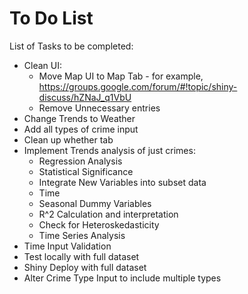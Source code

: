 To Do List
========================================================
List of Tasks to be completed:
- Clean UI:
  - Move Map UI to Map Tab - for example, https://groups.google.com/forum/#!topic/shiny-discuss/hZNaJ_q1VbU
  - Remove Unnecessary entries
- Change Trends to Weather
- Add all types of crime input
- Clean up whether tab
- Implement Trends analysis of just crimes:
  - Regression Analysis
  - Statistical Significance
  - Integrate New Variables into subset data
  - Time
  - Seasonal Dummy Variables
  - R^2 Calculation and interpretation
  - Check for Heteroskedasticity
  - Time Series Analysis
- Time Input Validation
- Test locally with full dataset
- Shiny Deploy with full dataset
- Alter Crime Type Input to include multiple types
